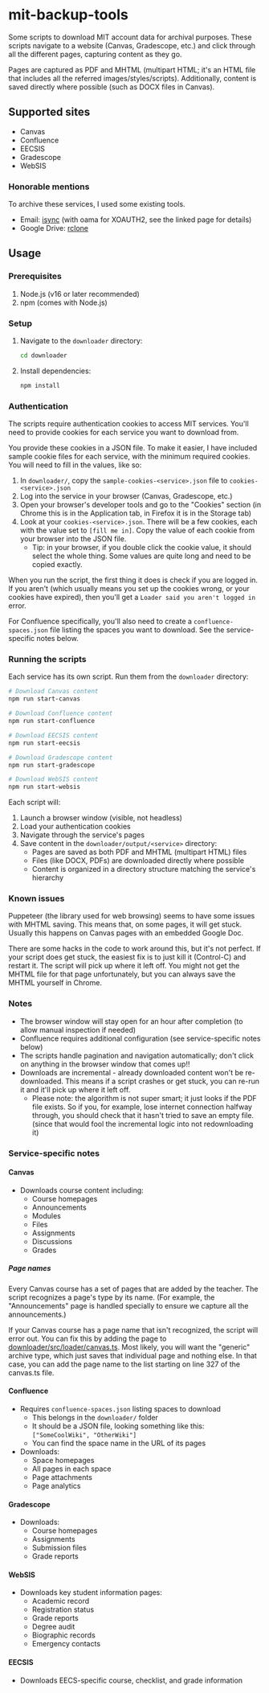# mit-backup-tools
Some scripts to download MIT account data for archival purposes. These scripts navigate to a website (Canvas, Gradescope, etc.) and click through all the different pages, capturing content as they go.

Pages are captured as PDF and MHTML (multipart HTML; it's an HTML file that includes all the referred images/styles/scripts). Additionally, content is saved directly where possible (such as DOCX files in Canvas).

## Supported sites
* Canvas
* Confluence
* EECSIS
* Gradescope
* WebSIS

### Honorable mentions
To archive these services, I used some existing tools.

* Email: [isync](https://wiki.archlinux.org/title/Isync) (with oama for XOAUTH2, see the linked page for details)
* Google Drive: [rclone](https://rclone.org/)

## Usage

### Prerequisites
1. Node.js (v16 or later recommended)
2. npm (comes with Node.js)

### Setup
1. Navigate to the `downloader` directory:
	 ```bash
	 cd downloader
	 ```
2. Install dependencies:
	 ```bash
	 npm install
	 ```

### Authentication
The scripts require authentication cookies to access MIT services. You'll need to provide cookies for each service you want to download from.

You provide these cookies in a JSON file. To make it easier, I have included sample cookie files for each service, with the minimum required cookies. You will need to fill in the values, like so:

1. In `downloader/`, copy the `sample-cookies-<service>.json` file to `cookies-<service>.json`
2. Log into the service in your browser (Canvas, Gradescope, etc.)
3. Open your browser's developer tools and go to the "Cookies" section (in Chrome this is in the Application tab, in Firefox it is in the Storage tab)
4. Look at your `cookies-<service>.json`. There will be a few cookies, each with the value set to `[fill me in]`. Copy the value of each cookie from your browser into the JSON file.
	* Tip: in your browser, if you double click the cookie value, it should select the whole thing. Some values are quite long and need to be copied exactly.

When you run the script, the first thing it does is check if you are logged in. If you aren't (which usually means you set up the cookies wrong, or your cookies have expired), then you'll get a `Loader said you aren't logged in` error.

For Confluence specifically, you'll also need to create a `confluence-spaces.json` file listing the spaces you want to download. See the service-specific notes below.

### Running the scripts
Each service has its own script. Run them from the `downloader` directory:

```bash
# Download Canvas content
npm run start-canvas

# Download Confluence content
npm run start-confluence

# Download EECSIS content
npm run start-eecsis

# Download Gradescope content
npm run start-gradescope

# Download WebSIS content
npm run start-websis
```

Each script will:
1. Launch a browser window (visible, not headless)
2. Load your authentication cookies
3. Navigate through the service's pages
4. Save content in the `downloader/output/<service>` directory:
	 * Pages are saved as both PDF and MHTML (multipart HTML) files
	 * Files (like DOCX, PDFs) are downloaded directly where possible
	 * Content is organized in a directory structure matching the service's hierarchy

### Known issues
Puppeteer (the library used for web browsing) seems to have some issues with MHTML saving. This means that, on some pages, it will get stuck. Usually this happens on Canvas pages with an embedded Google Doc.

There are some hacks in the code to work around this, but it's not perfect. If your script does get stuck, the easiest fix is to just kill it (Control-C) and restart it. The script will pick up where it left off. You might not get the MHTML file for that page unfortunately, but you can always save the MHTML yourself in Chrome.

### Notes
* The browser window will stay open for an hour after completion (to allow manual inspection if needed)
* Confluence requires additional configuration (see service-specific notes below)
* The scripts handle pagination and navigation automatically; don't click on anything in the browser window that comes up!!
* Downloads are incremental - already downloaded content won't be re-downloaded. This means if a script crashes or get stuck, you can re-run it and it'll pick up where it left off.
	* Please note: the algorithm is not super smart; it just looks if the PDF file exists. So if you, for example, lose internet connection halfway through, you should check that it hasn't tried to save an empty file. (since that would fool the incremental logic into not redownloading it)

### Service-specific notes

#### Canvas
* Downloads course content including:
	* Course homepages
	* Announcements
	* Modules
	* Files
	* Assignments
	* Discussions
	* Grades

##### Page names
Every Canvas course has a set of pages that are added by the teacher. The script recognizes a page's type by its name. (For example, the "Announcements" page is handled specially to ensure we capture all the announcements.)

If your Canvas course has a page name that isn't recognized, the script will error out. You can fix this by adding the page to [downloader/src/loader/canvas.ts](./downloader/src/loader/canvas.ts#L327). Most likely, you will want the "generic" archive type, which just saves that individual page and nothing else. In that case, you can add the page name to the list starting on line 327 of the canvas.ts file.

#### Confluence
* Requires `confluence-spaces.json` listing spaces to download
	* This belongs in the `downloader/` folder
	* It should be a JSON file, looking something like this: `["SomeCoolWiki", "OtherWiki"]`
	* You can find the space name in the URL of its pages
* Downloads:
	* Space homepages
	* All pages in each space
	* Page attachments
	* Page analytics

#### Gradescope
* Downloads:
	* Course homepages
	* Assignments
	* Submission files
	* Grade reports

#### WebSIS
* Downloads key student information pages:
	* Academic record
	* Registration status
	* Grade reports
	* Degree audit
	* Biographic records
	* Emergency contacts

#### EECSIS
* Downloads EECS-specific course, checklist, and grade information